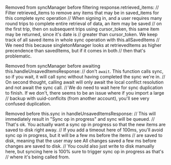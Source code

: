 Removed from syncManager before filtering response.retrieved_items:
  // Filter retrieved_items to remove any items that may be in saved_items for this complete sync operation
  // When signing in, and a user requires many round trips to complete entire retrieval of data, an item may be saved
  // on the first trip, then on subsequent trips using cursor_token, this same item may be returned, since it's date is
  // greater than cursor_token. We keep track of all saved items in whole sync operation with this.allSavedItems
  // We need this because singletonManager looks at retrievedItems as higher precendence than savedItems, but if it comes in both
  // then that's problematic.

Removed from syncManager before awaiting this.handleUnsavedItemsResponse:
  // don't `await`. This function calls sync, so if you wait, it will call sync without having completed the sync we're in.
  // On second thought, calling await will only await the local conflict resolution and not await the sync call.
  // We do need to wait here for sync duplication to finish. If we don't, there seems to be an issue where if you import a large
  // backup with uuid-conflcits (from another account), you'll see very confused duplication.

Removed before this.sync in handleUnsavedItemsResponse:
  // This will immediately result in "Sync op in progress" and sync will be queued.
  // That's ok. You actually want a sync op in progress so that the new items are saved to disk right away.
  // If you add a timeout here of 100ms, you'll avoid sync op in progress, but it will be a few ms before the items
  // are saved to disk, meaning that the user may see All changes saved a few ms before changes are saved to disk.
  // You could also just write to disk manually here, but syncing here is 100% sure to trigger sync op in progress as that's
  // where it's being called from.
